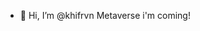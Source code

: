 - 👋 Hi, I’m @khifrvn
Metaverse i'm coming!

<!---
khifrvn/khifrvn is a ✨ special ✨ repository because its `README.md` (this file) appears on your GitHub profile.
You can click the Preview link to take a look at your changes.
--->
